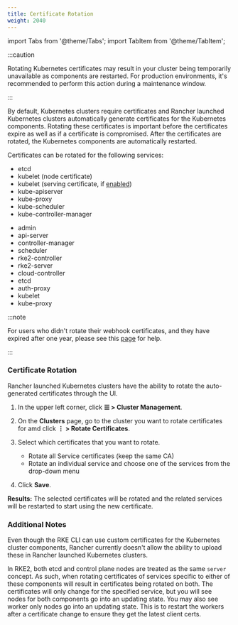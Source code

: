```yaml
---
title: Certificate Rotation
weight: 2040
---
```


import Tabs from '@theme/Tabs';
import TabItem from '@theme/TabItem';

:::caution

Rotating Kubernetes certificates may result in your cluster being temporarily unavailable as components are restarted. For production environments, it's recommended to perform this action during a maintenance window.

:::

By default, Kubernetes clusters require certificates and Rancher launched Kubernetes clusters automatically generate  certificates for the Kubernetes components. Rotating these certificates is important before the certificates expire as well as if a certificate is compromised. After the certificates are rotated, the Kubernetes components are automatically restarted.

Certificates can be rotated for the following services:

<Tabs>
<TabItem value="RKE">

- etcd
- kubelet (node certificate)
- kubelet (serving certificate, if [enabled](https://rancher.com/docs/rke/latest/en/config-options/services/#kubelet-options))
- kube-apiserver
- kube-proxy
- kube-scheduler
- kube-controller-manager

</TabItem>
<TabItem value="RKE2">

- admin
- api-server
- controller-manager
- scheduler
- rke2-controller
- rke2-server
- cloud-controller
- etcd
- auth-proxy
- kubelet
- kube-proxy

</TabItem>
</Tabs>

:::note

For users who didn't rotate their webhook certificates, and they have expired after one year, please see this [page](../../../troubleshooting/other-troubleshooting-tips/expired-webhook-certificate-rotation.md) for help.

:::

### Certificate Rotation

Rancher launched Kubernetes clusters have the ability to rotate the auto-generated certificates through the UI.

1. In the upper left corner, click **☰ > Cluster Management**.
1. On the **Clusters** page, go to the cluster you want to rotate certificates for amd click **⋮ > Rotate Certificates**.
1. Select which certificates that you want to rotate.

   * Rotate all Service certificates (keep the same CA)
   * Rotate an individual service and choose one of the services from the drop-down menu

1. Click **Save**.

**Results:** The selected certificates will be rotated and the related services will be restarted to start using the new certificate.

### Additional Notes

<Tabs>
<TabItem value="RKE">

Even though the RKE CLI can use custom certificates for the Kubernetes cluster components, Rancher currently doesn't allow the ability to upload these in Rancher launched Kubernetes clusters.

</TabItem>
<TabItem value="RKE2">

In RKE2, both etcd and control plane nodes are treated as the same `server` concept. As such, when rotating certificates of services specific to either of these components will result in certificates being rotated on both. The certificates will only change for the specified service, but you will see nodes for both components go into an updating state. You may also see worker only nodes go into an updating state. This is to restart the workers after a certificate change to ensure they get the latest client certs.

</TabItem>
</Tabs>
